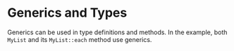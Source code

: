 # Generics and Types

Generics can be used in type definitions and methods. In the example, both 
`MyList` and its `MyList::each` method use generics.

